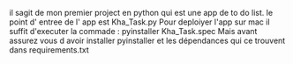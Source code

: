 il sagit de mon premier project en python qui est une app de to do list. le point d' entree de l' app est Kha_Task.py 
Pour deploiyer l'app sur mac il suffit d'executer la commade : pyinstaller Kha_Task.spec 
Mais avant assurez vous d avoir installer pyinstaller et les dépendances qui ce trouvent dans requirements.txt

